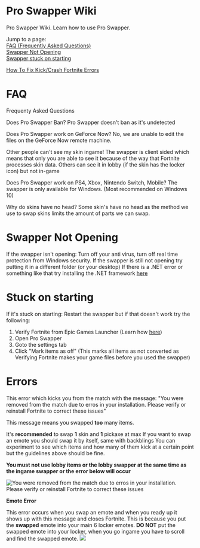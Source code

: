 # Pro Swapper Wiki
Pro Swapper Wiki. Learn how to use Pro Swapper. 


Jump to a page: <br>
[FAQ (Frequently Asked Questions)](#faq) <br>
[Swapper Not Opening](#swapper-not-opening) <br>
[Swapper stuck on starting](#Stuck-on-starting) <br>


[How To Fix Kick/Crash Fortnite Errors](#errors) <br>



# FAQ
Frequenty Asked Questions

Does Pro Swapper Ban?
Pro Swapper doesn't ban as it's undetected

Does Pro Swapper work on GeForce Now?
No, we are unable to edit the files on the GeForce Now remote machine.

Other people can't see my skin ingame!
The swapper is client sided which means that only you are able to see it because of the way that Fortnite processes skin data. Others can see it in lobby (if the skin has the locker icon) but not in-game

Does Pro Swapper work on PS4, Xbox, Nintendo Switch, Mobile?
The swapper is only available for Windows. (Most recommended on Windows 10)

Why do skins have no head?
Some skin's have no head as the method we use to swap skins limits the amount of parts we can swap.

# Swapper Not Opening

If the swapper isn't opening:
Turn off your anti virus, turn off real time protection from Windows security.
If the swapper is still not opening try putting it in a different folder (or your desktop)
If there is a .NET error or something like that try installing the .NET framework [here](https://dotnet.microsoft.com/download/dotnet-framework/net472 "Microsoft's .NET 4.7.2 framework")

# Stuck on starting
If it's stuck on starting:
Restart the swapper but if that doesn't work try the following:

1. Verify Fortnite from Epic Games Launcher (Learn how [here](https://www.youtube.com/watch?v=Ni7eQxQhQr0))
2. Open Pro Swapper
3. Goto the settings tab
4. Click "Mark items as off" (This marks all items as not converted as Verifying Fortnite makes your game files before you used the swapper)

# Errors

This error which kicks you from the match with the message: "You were removed from the match due to erros in your installation. Please verify or reinstall Fortnite to correct these issues"

This message means you swapped **too** many items.

It's **recommended** to swap **1** skin and **1** pickaxe at max
If you want to swap an emote you should swap it by itself, same with backblings
You can experiment to see which items and how many of them kick at a certain point but the guidelines above should be fine.


**You must not use lobby items or the lobby swapper at the same time as the ingame swapper or the error below will occur**

![You were removed from the match due to erros in your installation. Please verify or reinstall Fortnite to correct these issues](https://github.com/ProMasterBoy/pro-swapper-wiki/raw/master/too%20many%20swapped%20error.png)





**Emote Error**

This error occurs when you swap an emote and when you ready up it shows up with this message and closes Fortnite. This is because you put the **swapped** emote into your main 6 locker emotes. **DO NOT** put the swapped emote into your locker, when you go ingame you have to scroll and find the swapped emote.
![](https://github.com/ProMasterBoy/pro-swapper-wiki/raw/master/emote%20swap%20error.png)
